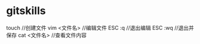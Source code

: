 # gitskills
touch <filename> //创建文件
vim <文件名>  //编辑文件
ESC :q //退出编辑
ESC :wq //退出并保存
cat <文件名>  //查看文件内容